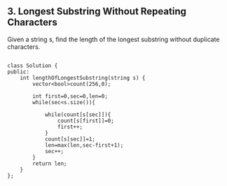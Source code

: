 ## 3. Longest Substring Without Repeating Characters

Given a string s, find the length of the longest substring without duplicate characters.
```

class Solution {
public:
    int lengthOfLongestSubstring(string s) {
        vector<bool>count(256,0);

        int first=0,sec=0,len=0;
        while(sec<s.size()){
             
            while(count[s[sec]]){
                count[s[first]]=0;
                first++;
            }
            count[s[sec]]=1;
            len=max(len,sec-first+1);
            sec++;
        }
        return len;
    }
};

```